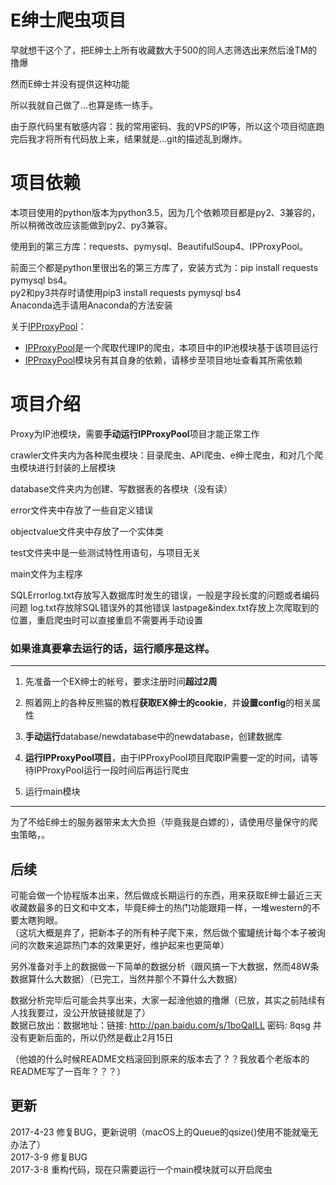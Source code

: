 # E绅士爬虫项目

早就想干这个了，把E绅士上所有收藏数大于500的同人志筛选出来然后淦TM的撸爆

然而E绅士并没有提供这种功能

所以我就自己做了...也算是练一练手。

由于原代码里有敏感内容：我的常用密码、我的VPS的IP等，所以这个项目彻底跑完后我才将所有代码放上来，结果就是...git的描述乱到爆炸。  

# 项目依赖

本项目使用的python版本为python3.5，因为几个依赖项目都是py2、3兼容的，所以稍微改改应该能做到py2、py3兼容。

使用到的第三方库：requests、pymysql、BeautifulSoup4、IPProxyPool。  

前面三个都是python里很出名的第三方库了，安装方式为：pip install requests pymysql bs4。  
py2和py3共存时请使用pip3 install requests pymysql bs4  
Anaconda选手请用Anaconda的方法安装

关于[IPProxyPool](https://github.com/qiyeboy/IPProxyPool)：

* [IPProxyPool](https://github.com/qiyeboy/IPProxyPool)是一个爬取代理IP的爬虫，本项目中的IP池模块基于该项目运行
* [IPProxyPool](https://github.com/qiyeboy/IPProxyPool)模块另有其自身的依赖，请移步至项目地址查看其所需依赖

# 项目介绍

Proxy为IP池模块，需要**手动运行IPProxyPool**项目才能正常工作

crawler文件夹内为各种爬虫模块：目录爬虫、API爬虫、e绅士爬虫，和对几个爬虫模块进行封装的上层模块

database文件夹内为创建、写数据表的各模块（没有读）

error文件夹中存放了一些自定义错误

objectvalue文件夹中存放了一个实体类

test文件夹中是一些测试特性用语句，与项目无关

main文件为主程序

SQLErrorlog.txt存放写入数据库时发生的错误，一般是字段长度的问题或者编码问题
log.txt存放除SQL错误外的其他错误
lastpage&index.txt存放上次爬取到的位置，重启爬虫时可以直接重启不需要再手动设置

### 如果谁真要拿去运行的话，运行顺序是这样。
___

1. 先准备一个EX绅士的帐号，要求注册时间**超过2周**

2. 照着网上的各种反熊猫的教程**获取EX绅士的cookie**，并**设置config**的相关属性

3. **手动运行**database/newdatabase中的newdatabase，创建数据库

4. **运行IPProxyPool项目**，由于IPProxyPool项目爬取IP需要一定的时间，请等待IPProxyPool运行一段时间后再运行爬虫

5. 运行main模块
___

为了不给E绅士的服务器带来太大负担（毕竟我是白嫖的），请使用尽量保守的爬虫策略，。



## 后续
可能会做一个协程版本出来，然后做成长期运行的东西，用来获取E绅士最近三天收藏数最多的日文和中文本，毕竟E绅士的热门功能跟翔一样，一堆western的不要太瞎狗眼。  
（这坑大概是弃了，把新本子的所有种子爬下来，然后做个蜜罐统计每个本子被询问的次数来追踪热门本的效果更好，维护起来也更简单）


另外准备对手上的数据做一下简单的数据分析（跟风搞一下大数据，然而48W条数据算什么大数据）（已完工，当然并那个不算什么大数据）

数据分析完毕后可能会共享出来，大家一起淦他娘的撸爆（已放，其实之前陆续有人找我要过，没公开放链接就是了）  
数据已放出：数据地址：链接: http://pan.baidu.com/s/1boQaILL 密码: 8qsg  并没有更新后面的，所以仍然是截止2月15日

（他娘的什么时候README文档滚回到原来的版本去了？？我放着个老版本的README写了一百年？？？）

## 更新
2017-4-23 修复BUG，更新说明（macOS上的Queue的qsize()使用不能就毫无办法了）  
2017-3-9 修复BUG  
2017-3-8 重构代码，现在只需要运行一个main模块就可以开启爬虫
